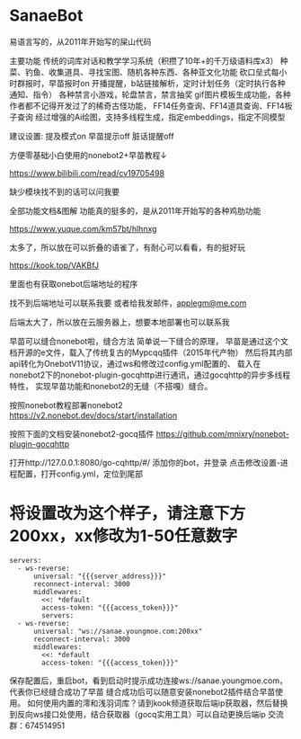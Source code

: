 # SanaeBot
易语言写的，从2011年开始写的屎山代码

主要功能
传统的词库对话和教学学习系统（积攒了10年+的千万级语料库x3）
种菜、钓鱼、收集道具、寻找宝图、随机各种东西、各种亚文化功能
砍口垒式每小时群报时，早苗报时on
开播提醒，b站链接解析，定时计划任务（定时执行各种通知、指令）
各种禁言小游戏，轮盘禁言，禁言抽奖
gif图片模板生成功能，各种作者都不记得开发过了的稀奇古怪功能，
FF14任务查询、FF14道具查询、FF14板子查询
经过增强的Ai绘图，支持多线程生成，指定embeddings，指定不同模型

建议设置:
提及模式on
早苗提示off
脏话提醒off

方便零基础小白使用的nonebot2+早苗教程↓

https://www.bilibili.com/read/cv19705498

缺少模块找不到的话可以问我要

全部功能文档&图解
功能真的挺多的，是从2011年开始写的各种鸡肋功能

https://www.yuque.com/km57bt/hlhnxg

太多了，所以放在可以折叠的语雀了，有耐心可以看看，有的挺好玩

https://kook.top/VAKBfJ

里面也有获取onebot后端地址的程序

找不到后端地址可以联系我要
或者给我发邮件，applegm@me.com

后端太大了，所以放在云服务器上，想要本地部署也可以联系我

早苗可以缝合nonebot啦，缝合方法
简单说一下缝合的原理，
早苗是通过这个文档开源的e文件，载入了传统复古的Mypcqq插件（2015年代产物）
然后将其内部api转化为OnebotV11协议，通过ws和修改过config.yml配置的、
载入在nonebot2下的nonebot-plugin-gocqhttp进行通讯，通过gocqhttp的异步多线程特性，
实现早苗功能和nonebot2的无缝（不搭嘎）缝合。

按照nonebot教程部署nonebot2
https://v2.nonebot.dev/docs/start/installation

按照下面的文档安装nonebot2-gocq插件
https://github.com/mnixry/nonebot-plugin-gocqhttp

打开http://127.0.0.1:8080/go-cqhttp/#/
添加你的bot，并登录
点击修改设置-进程配置，打开config.yml，定位到尾部
# 将设置改为这个样子，请注意下方200xx，xx修改为1-50任意数字

```
servers:
  - ws-reverse:
      universal: "{{{server_address}}}"
      reconnect-interval: 3000
      middlewares:
        <<: *default
        access-token: "{{{access_token}}}"
        servers:
  - ws-reverse:
      universal: "ws://sanae.youngmoe.com:200xx"
      reconnect-interval: 3000
      middlewares:
        <<: *default
        access-token: "{{{access_token}}}"
```
保存配置后，重启bot，看到启动时提示成功连接ws://sanae.youngmoe.com，代表你已经缝合成功了早苗
缝合成功后可以随意安装nonebot2插件结合早苗使用。
如何使用内置的澪和浅羽词库？请到kook频道获取后端ip获取器，然后替换到反向ws接口处使用，结合获取器（gocq实用工具）可以自动更换后端ip
交流群：674514951

